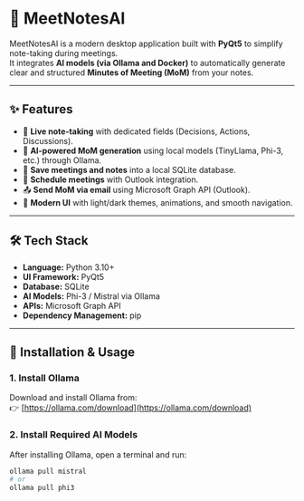 # 📘 MeetNotesAI

MeetNotesAI is a modern desktop application built with **PyQt5** to simplify note-taking during meetings.  
It integrates **AI models (via Ollama and Docker)** to automatically generate clear and structured **Minutes of Meeting (MoM)** from your notes.

---

## ✨ Features

- 📝 **Live note-taking** with dedicated fields (Decisions, Actions, Discussions).  
- 🤖 **AI-powered MoM generation** using local models (TinyLlama, Phi-3, etc.) through Ollama.  
- 💾 **Save meetings and notes** into a local SQLite database.  
- 📅 **Schedule meetings** with Outlook integration.  
- 📤 **Send MoM via email** using Microsoft Graph API (Outlook).  
- 🎨 **Modern UI** with light/dark themes, animations, and smooth navigation.  

---

## 🛠 Tech Stack

- **Language:** Python 3.10+  
- **UI Framework:** PyQt5  
- **Database:** SQLite  
- **AI Models:** Phi-3 / Mistral via Ollama  
- **APIs:** Microsoft Graph API  
- **Dependency Management:** pip  

---

## 🚀 Installation & Usage

### 1. Install Ollama  
Download and install Ollama from:  
👉 [https://ollama.com/download](https://ollama.com/download)

### 2. Install Required AI Models  
After installing Ollama, open a terminal and run:  
```bash
ollama pull mistral
# or
ollama pull phi3
